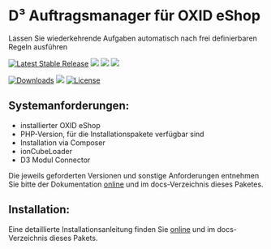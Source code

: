 # D³ Auftragsmanager für OXID eShop
Lassen Sie wiederkehrende Aufgaben automatisch nach frei definierbaren Regeln ausführen

[![Latest Stable Release](https://img.shields.io/packagist/v/d3/ordermanager.svg?label=aktuelles%20Release)](https://packagist.org/packages/d3/ordermanager)
![](https://img.shields.io/badge/V6--konform-komplett-brightgreen.svg)
![](https://img.shields.io/badge/softwaregetestet-komplett-brightgreen.svg)
![](https://img.shields.io/badge/Testabdeckung-99%25-brightgreen.svg)

[![Downloads](https://img.shields.io/packagist/dt/d3/ordermanager.svg?label=Downloads)](https://packagist.org/packages/d3/ordermanager)
[![](https://img.shields.io/badge/documentation-online-brightgreen.svg)](https://docs.oxidmodule.com/Auftragsmanager/)
[![License](https://img.shields.io/packagist/l/d3/ordermanager.svg?label=Lizenz)](https://packagist.org/packages/d3/ordermanager)

## Systemanforderungen:
- installierter OXID eShop
- PHP-Version, für die Installationspakete verfügbar sind
- Installation via Composer
- ionCubeLoader
- D3 Modul Connector

Die jeweils geforderten Versionen und sonstige Anforderungen entnehmen Sie bitte der Dokumentation [online](https://docs.oxidmodule.com/Auftragsmanager/) und im docs-Verzeichnis dieses Paketes. 

## Installation:

Eine detaillierte Installationsanleitung finden Sie [online](https://docs.oxidmodule.com/Auftragsmanager/) und im docs-Verzeichnis dieses Pakets.
